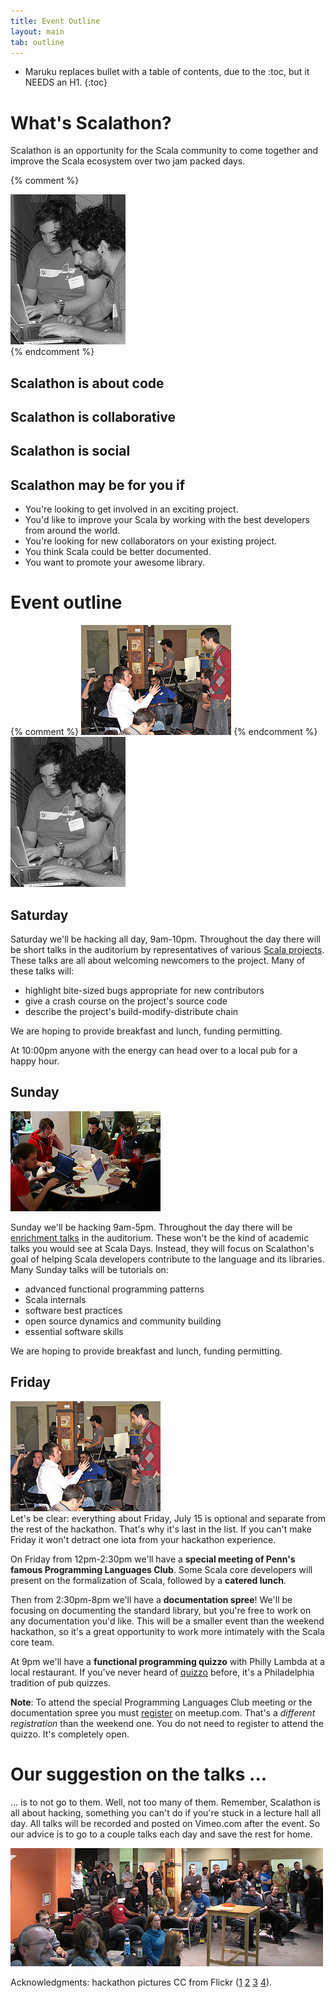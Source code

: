 ```yaml
---
title: Event Outline
layout: main
tab: outline
---
```


* Maruku replaces bullet with a table of contents, due to the :toc, but it NEEDS an H1.
{:toc}

# What's Scalathon? #
Scalathon is an opportunity for the Scala community to come together and improve the Scala ecosystem over two jam packed days.


{% comment %}
<div class="outlinepic">
     <img src="img/collab.jpg">
</div>
{% endcomment %}

## Scalathon is about code ##

## Scalathon is collaborative ##

## Scalathon is social ##

## Scalathon may be for you if ##
* You're looking to get involved in an exciting project.
* You'd like to improve your Scala by working with the best developers from around the world.
* You're looking for new collaborators on your existing project.
* You think Scala could be better documented.
* You want to promote your awesome library.

# Event outline #

<div class="outlinepic">
{% comment %}
   <img src="img/social.jpg">
{% endcomment %}
     <img src="img/collab.jpg">
</div>

## Saturday ##
Saturday we'll be hacking all day, 9am-10pm. Throughout the day there will be short talks in the auditorium by representatives of various [Scala projects](projects.html). These talks are all about welcoming newcomers to the project. Many of these talks will:
* highlight bite-sized bugs appropriate for new contributors
* give a crash course on the project's source code
* describe the project's build-modify-distribute chain

We are hoping to provide breakfast and lunch, funding permitting.

At 10:00pm anyone with the energy can head over to a local pub for a happy hour.

## Sunday ##

<div class="outlinepic">
   <img src="img/round.jpg">
</div>

Sunday we'll be hacking 9am-5pm. Throughout the day there will be [enrichment talks](talks.html) in the auditorium. These won't be the kind of academic talks you would see at Scala Days. Instead, they will focus on Scalathon's goal of helping Scala developers contribute to the language and its libraries. Many Sunday talks will be tutorials on:
* advanced functional programming patterns
* Scala internals
* software best practices
* open source dynamics and community building
* essential software skills 

We are hoping to provide breakfast and lunch, funding permitting.


## Friday ##
<div class="outlinepic">
   <img src="img/social.jpg">
</div>
Let's be clear: everything about Friday, July 15 is optional and separate from the rest of the hackathon. That's why it's last in the list. If you can't make Friday it won't detract one iota from your hackathon experience.

On Friday from 12pm-2:30pm we'll have a **special meeting of Penn's famous Programming Languages Club**. Some Scala core developers will present on the formalization of Scala, followed by a **catered lunch**.

Then from 2:30pm-8pm we'll have a **documentation spree**! We'll be focusing on documenting the standard library, but you're free to work on any documentation you'd like. This will be a smaller event than the weekend hackathon, so it's a great opportunity to work more intimately with the Scala core team.

At 9pm we'll have a **functional programming quizzo** with Philly Lambda at a local restaurant. If you've never heard of [quizzo](http://en.wikipedia.org/wiki/Quizzo) before, it's a Philadelphia tradition of pub quizzes.

**Note**: To attend the special Programming Languages Club meeting or the documentation spree you must [register](register.html) on meetup.com. That's a *different registration* than the weekend one. You do not need to register to attend the quizzo. It's completely open.

# Our suggestion on the talks ... #
... is to not go to them. Well, not too many of them. Remember, Scalathon is all about hacking, something you can't do if you're stuck in a lecture hall all day. All talks will be recorded and posted on Vimeo.com after the event. So our advice is to go to a couple talks each day and save the rest for home.

<img class="last" src="img/group.jpg">

Acknowledgments: hackathon pictures CC from Flickr ([1](http://www.flickr.com/photos/commensa/5377847887/) [2](http://www.flickr.com/photos/commensa/5378448260/) [3](http://www.flickr.com/photos/commensa/5384568428/) [4](http://www.flickr.com/photos/jasoncartwright/2399462220/)).
